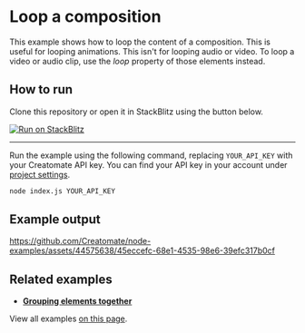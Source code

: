 # Loop a composition

This example shows how to loop the content of a composition. This is useful for looping animations. This isn't for looping audio or video. To loop a video or audio clip, use the *loop* property of those elements instead.

## How to run

Clone this repository or open it in StackBlitz using the button below.

[![Run on StackBlitz](https://user-images.githubusercontent.com/44575638/199058604-b6e5e08a-cdfd-451a-8ce9-ab7355b22786.svg)](https://stackblitz.com/github/creatomate/node-examples/tree/main/loop)

---

Run the example using the following command, replacing `YOUR_API_KEY` with your Creatomate API key. You can find your API key in your account under [project settings](https://creatomate.com/docs/api/rest-api/authentication).
```bash
node index.js YOUR_API_KEY
```

## Example output

https://github.com/Creatomate/node-examples/assets/44575638/45eccefc-68e1-4535-98e6-39efc317b0cf

## Related examples

- **[Grouping elements together](https://github.com/creatomate/node-examples/tree/main/compositions)**

View all examples [on this page](https://github.com/creatomate/node-examples).
